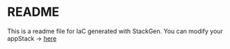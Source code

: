 # README
This is a readme file for IaC generated with StackGen.
You can modify your appStack -> [here](http://stage.dev.stackgen.com/appstacks/5c577daf-cbb1-4eb5-8cf5-0d561488f338)
